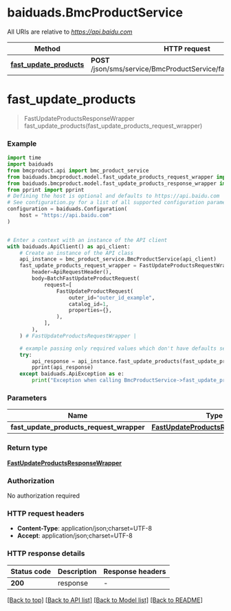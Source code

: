 # baiduads.BmcProductService

All URIs are relative to *https://api.baidu.com*

Method | HTTP request | Description
------------- | ------------- | -------------
[**fast_update_products**](BmcProductService.md#fast_update_products) | **POST** /json/sms/service/BmcProductService/fastUpdateProducts | 


# **fast_update_products**
> FastUpdateProductsResponseWrapper fast_update_products(fast_update_products_request_wrapper)



### Example


```python
import time
import baiduads
from bmcproduct.api import bmc_product_service
from baiduads.bmcproduct.model.fast_update_products_request_wrapper import FastUpdateProductsRequestWrapper
from baiduads.bmcproduct.model.fast_update_products_response_wrapper import FastUpdateProductsResponseWrapper
from pprint import pprint
# Defining the host is optional and defaults to https://api.baidu.com
# See configuration.py for a list of all supported configuration parameters.
configuration = baiduads.Configuration(
    host = "https://api.baidu.com"
)


# Enter a context with an instance of the API client
with baiduads.ApiClient() as api_client:
    # Create an instance of the API class
    api_instance = bmc_product_service.BmcProductService(api_client)
    fast_update_products_request_wrapper = FastUpdateProductsRequestWrapper(
        header=ApiRequestHeader(),
        body=BatchFastUpdateProductRequest(
            request=[
                FastUpdateProductRequest(
                    outer_id="outer_id_example",
                    catalog_id=1,
                    properties={},
                ),
            ],
        ),
    ) # FastUpdateProductsRequestWrapper | 

    # example passing only required values which don't have defaults set
    try:
        api_response = api_instance.fast_update_products(fast_update_products_request_wrapper)
        pprint(api_response)
    except baiduads.ApiException as e:
        print("Exception when calling BmcProductService->fast_update_products: %s\n" % e)
```


### Parameters

Name | Type | Description  | Notes
------------- | ------------- | ------------- | -------------
 **fast_update_products_request_wrapper** | [**FastUpdateProductsRequestWrapper**](FastUpdateProductsRequestWrapper.md)|  |

### Return type

[**FastUpdateProductsResponseWrapper**](FastUpdateProductsResponseWrapper.md)

### Authorization

No authorization required

### HTTP request headers

 - **Content-Type**: application/json;charset=UTF-8
 - **Accept**: application/json;charset=UTF-8


### HTTP response details

| Status code | Description | Response headers |
|-------------|-------------|------------------|
**200** | response |  -  |

[[Back to top]](#) [[Back to API list]](../README.md#documentation-for-api-endpoints) [[Back to Model list]](../README.md#documentation-for-models) [[Back to README]](../README.md)

